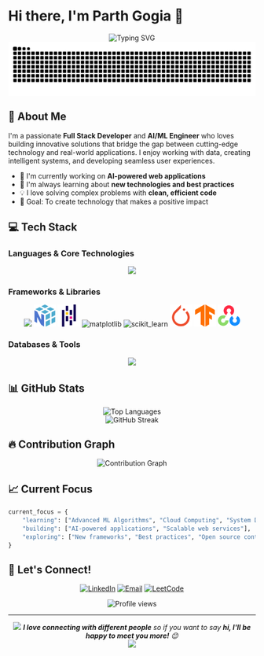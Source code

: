 <!--
**Parthgogia/Parthgogia** is a ✨ _special_ ✨ repository because its `README.md` (this file) appears on your GitHub profile.

Here are some ideas to get you started:

- 🔭 I’m currently working on ...
- 🌱 I’m currently learning ...
- 👯 I’m looking to collaborate on ...
- 🤔 I’m looking for help with ...
- 💬 Ask me about ...
- 📫 How to reach me: ...
- 😄 Pronouns: ...
- ⚡ Fun fact: ...
-->
# Hi there, I'm Parth Gogia 👋

<div align="center">
  <img src="https://readme-typing-svg.herokuapp.com?font=Fira+Code&pause=1000&color=2E96F7&center=true&vCenter=true&width=435&lines=Full+Stack+Developer;AI%2FML+Engineer;Data+Science+Enthusiast;Always+Learning+New+Tech" alt="Typing SVG" />
</div>
<picture>
  <source media="(prefers-color-scheme: dark)" 
          srcset="https://raw.githubusercontent.com/Parthgogia/Parthgogia/output/github-contribution-grid-snake-dark.svg" />
  <source media="(prefers-color-scheme: light)" 
          srcset="https://raw.githubusercontent.com/Parthgogia/Parthgogia/output/github-contribution-grid-snake.svg" />
  <img alt="GitHub contribution grid snake animation — Parthgogia"
       src="https://raw.githubusercontent.com/Parthgogia/Parthgogia/output/github-contribution-grid-snake.svg"
       style="max-width:100%; height:auto; display:block; margin:0 auto;" />
</picture>

## 🚀 About Me

I'm a passionate **Full Stack Developer** and **AI/ML Engineer** who loves building innovative solutions that bridge the gap between cutting-edge technology and real-world applications. I enjoy working with data, creating intelligent systems, and developing seamless user experiences.

- 🔭 I'm currently working on **AI-powered web applications**
- 🌱 I'm always learning about **new technologies and best practices**
- 💡 I love solving complex problems with **clean, efficient code**
- 🎯 Goal: To create technology that makes a positive impact

## 💻 Tech Stack

### Languages & Core Technologies
<div align="center">
  <img src="https://skillicons.dev/icons?i=python,js,html,css,c,cpp" />
</div>

### Frameworks & Libraries
<div align="center">
  <img src="https://skillicons.dev/icons?i=react,nodejs" />
  <img src="https://raw.githubusercontent.com/devicons/devicon/master/icons/numpy/numpy-original.svg" alt="numpy" width="45" height="45"/>
  <img src="https://raw.githubusercontent.com/devicons/devicon/2ae2a900d2f041da66e950e4d48052658d850630/icons/pandas/pandas-original.svg" alt="pandas" width="45" height="45"/>
  <img src="https://upload.wikimedia.org/wikipedia/commons/0/01/Created_with_Matplotlib-logo.svg" alt="matplotlib" width="45" height="45"/>
  <img src="https://upload.wikimedia.org/wikipedia/commons/0/05/Scikit_learn_logo_small.svg" alt="scikit_learn" width="45" height="45"/>
  <img src="https://raw.githubusercontent.com/devicons/devicon/master/icons/pytorch/pytorch-original.svg" alt="pytorch" width="45" height="45"/>
  <img src="https://raw.githubusercontent.com/devicons/devicon/master/icons/tensorflow/tensorflow-original.svg" alt="tensorflow" width="45" height="45"/>
  <img src="https://raw.githubusercontent.com/devicons/devicon/master/icons/opencv/opencv-original.svg" alt="opencv" width="45" height="45"/>

</div>

### Databases & Tools
<div align="center">
  <img src="https://skillicons.dev/icons?i=mongodb,postgresql,docker,git,github,vscode" />
</div>

## 📊 GitHub Stats
<!--
<div align="center">
  <img src="https://github-readme-stats.vercel.app/api?username=Parthgogia&show_icons=true&theme=radical&hide_border=true&count_private=true" alt="GitHub Stats" />
</div>
-->

<div align="center">
  <img src="https://github-readme-stats.vercel.app/api/top-langs/?username=Parthgogia&layout=compact&theme=radical&hide_border=true" alt="Top Languages" />
</div>

<div align="center">
  <img src="https://github-readme-streak-stats.herokuapp.com/?user=Parthgogia&theme=radical&hide_border=true" alt="GitHub Streak" />
</div>

<!--
## 🏆 GitHub Trophies
<div align="center">
  <img src="https://github-profile-trophy.vercel.app/?username=Parthgogia&theme=radical&no-bg=true" alt="GitHub Trophies" />
</div-->


## 🔥 Contribution Graph
<div align="center">
  <img src="https://github-readme-activity-graph.vercel.app/graph?username=Parthgogia&theme=redical&hide_border=true&bg_color=0D1117&color=F85D7F&line=F85D7F&point=FFFFFF" alt="Contribution Graph" />
</div>
<!--
## 🌟 Featured Projects
--
### 🤖 AI-Powered Web Application
- **Tech Stack**: Python, React.js, Node.js, MongoDB
- **Features**: Machine learning model integration, real-time data processing
- **Highlights**: End-to-end ML pipeline with modern web interface
--
### 📊 Data Analytics Dashboard
- **Tech Stack**: Python, Pandas, Matplotlib, PostgreSQL
- **Features**: Interactive visualizations, automated reporting
- **Highlights**: Clean data processing and insightful analytics
--
### 🌐 Full Stack E-commerce Platform
- **Tech Stack**: React.js, Node.js, MongoDB, Docker
- **Features**: User authentication, payment integration, responsive design
- **Highlights**: Scalable architecture with containerized deployment
-->

## 📈 Current Focus

```python
current_focus = {
    "learning": ["Advanced ML Algorithms", "Cloud Computing", "System Design"],
    "building": ["AI-powered applications", "Scalable web services"],
    "exploring": ["New frameworks", "Best practices", "Open source contributions"]
}
```

## 🤝 Let's Connect!

<div align="center">
  
[![LinkedIn](https://img.shields.io/badge/LinkedIn-0077B5?style=for-the-badge&logo=linkedin&logoColor=white)](https://www.linkedin.com/in/parth-gogia/)
[![Email](https://img.shields.io/badge/Email-D14836?style=for-the-badge&logo=gmail&logoColor=white)](mailto:parthgogia19@gmail.com)
[![LeetCode](https://img.shields.io/badge/LeetCode-000000?style=for-the-badge&logo=LeetCode&logoColor=#d16c06)](https://leetcode.com/u/Parthgogia)

</div>

<div align="center">
  <img src="https://komarev.com/ghpvc/?username=Parthgogia&label=Profile%20views&color=0e75b6&style=flat" alt="Profile views" />
</div>

---

<div align="center">
  <img src="https://media.giphy.com/media/LnQjpWaON8nhr21vNW/giphy.gif" width="40"> 
  <em><b>I love connecting with different people</b> so if you want to say <b>hi, I'll be happy to meet you more!</b> 😊</em>
</div>

<div align="center">
  <img src="https://media.giphy.com/media/jpVnC65DmYeyRL4LHS/giphy.gif" width="20%">
</div>




